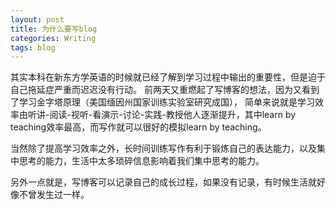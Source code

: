 ```yaml
---
layout: post
title: 为什么要写blog
categories: Writing
tags: blog
---
```

其实本科在新东方学英语的时候就已经了解到学习过程中输出的重要性，但是迫于自己拖延症严重而迟迟没有行动。
前两天又重燃起了写博客的想法，因为又看到了学习金字塔原理（美国缅因州国家训练实验室研究成国）， 简单来说就是学习效率由听讲-阅读-视听-看演示-讨论-实践-教授他人逐渐提升，其中learn by teaching效率最高，而写作就可以很好的模拟learn by teaching。

当然除了提高学习效率之外，长时间训练写作有利于锻炼自己的表达能力，以及集中思考的能力，生活中太多琐碎信息影响着我们集中思考的能力。

另外一点就是，写博客可以记录自己的成长过程，如果没有记录，有时候生活就好像不曾发生过一样。
